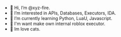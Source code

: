 - 👋 Hi, I’m @xyz-fire.
- 👀 I’m interested in APIs, Databases, Executors, IDA.
- 🌱 I’m currently learning Python, LuaU, Javascript.
- 💞️ I'm want make own internal roblox executor.
- 💖 Im love cats.
